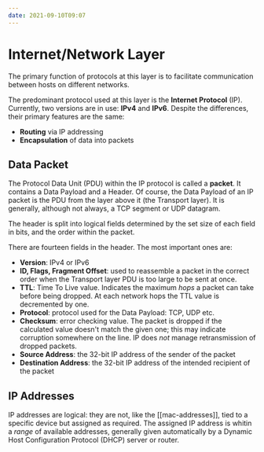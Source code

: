 ```yaml
---
date: 2021-09-10T09:07
---
```


# Internet/Network Layer

The primary function of protocols at this layer is to facilitate
communication between hosts on different networks.

The predominant protocol used at this layer is the **Internet Protocol**
(IP). Currently, two versions are in use: **IPv4** and **IPv6**. Despite
the differences, their primary features are the same:

- **Routing** via IP addressing
- **Encapsulation** of data into packets

## Data Packet

The Protocol Data Unit (PDU) within the IP protocol is called a **packet**.
It contains a Data Payload and a Header. Of course, the Data Payload of an
IP packet is the PDU from the layer above it (the Transport layer). It is
generally, although not always, a TCP segment or UDP datagram.

The header is split into logical fields determined by the set size of each
field in bits, and the order within the packet.

There are fourteen fields in the header. The most important ones are:

- **Version**: IPv4 or IPv6
- **ID, Flags, Fragment Offset**: used to reassemble a packet in the
correct order when the Transport layer PDU is too large to be sent at once.
- **TTL**: Time To Live value. Indicates the maximum _hops_ a packet can
take before being dropped. At each network hops the TTL value is
decremented by one.
- **Protocol**: protocol used for the Data Payload: TCP, UDP etc.
- **Checksum**: error checking value. The packet is dropped if the
calculated value doesn't match the given one; this may indicate corruption
somewhere on the line. IP does _not_ manage retransmission of dropped
packets.
- **Source Address**: the 32-bit IP address of the sender of the packet
- **Destination Address**: the 32-bit IP address of the intended recipient
of the packet

## IP Addresses

IP addresses are logical: they are not, like the [[mac-addresses]], tied to
a specific device but assigned as required. The assigned IP address is
whitin a _range_ of available addresses, generally given automatically by a
Dynamic Host Configuration Protocol (DHCP) server or router.
